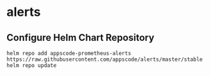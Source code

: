 # alerts

## Configure Helm Chart Repository

```console
helm repo add appscode-prometheus-alerts https://raw.githubusercontent.com/appscode/alerts/master/stable
helm repo update
```
